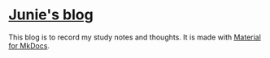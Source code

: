 # [Junie's blog](juniexd.blog)

This blog is to record my study notes and thoughts.
It is made with [Material for MkDocs](https://github.com/squidfunk/mkdocs-material).